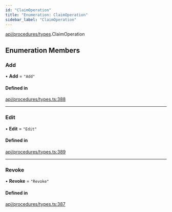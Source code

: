 ```yaml
---
id: "ClaimOperation"
title: "Enumeration: ClaimOperation"
sidebar_label: "ClaimOperation"
---
```


[api/procedures/types](../../../../../modules/API/Procedures/Types/Types.md).ClaimOperation

## Enumeration Members

### Add

• **Add** = ``"Add"``

#### Defined in

[api/procedures/types.ts:388](https://github.com/PolymeshAssociation/polymesh-sdk/blob/2c78f6c34/src/api/procedures/types.ts#L388)

___

### Edit

• **Edit** = ``"Edit"``

#### Defined in

[api/procedures/types.ts:389](https://github.com/PolymeshAssociation/polymesh-sdk/blob/2c78f6c34/src/api/procedures/types.ts#L389)

___

### Revoke

• **Revoke** = ``"Revoke"``

#### Defined in

[api/procedures/types.ts:387](https://github.com/PolymeshAssociation/polymesh-sdk/blob/2c78f6c34/src/api/procedures/types.ts#L387)
